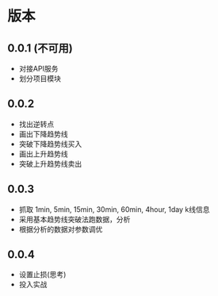 # 版本

## 0.0.1 (不可用)
- 对接API服务
- 划分项目模块

## 0.0.2
- 找出逆转点
- 画出下降趋势线
- 突破下降趋势线买入
- 画出上升趋势线
- 突破上升趋势线卖出

## 0.0.3
- 抓取 1min, 5min, 15min, 30min, 60min, 4hour, 1day k线信息
- 采用基本趋势线突破法跑数据，分析
- 根据分析的数据对参数调优

## 0.0.4
- 设置止损(思考)
- 投入实战
